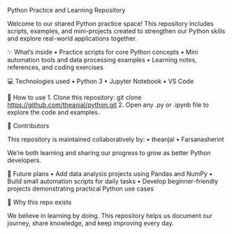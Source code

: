 Python Practice and Learning Repository

Welcome to our shared Python practice space! This repository includes scripts, examples, and mini-projects created to strengthen our Python skills and explore real-world applications together.

✨ What’s inside
	•	Practice scripts for core Python concepts
	•	Mini automation tools and data processing examples
	•	Learning notes, references, and coding exercises

💻 Technologies used
	•	Python 3
	•	Jupyter Notebook
	•	VS Code

🚀 How to use
	1.	Clone this repository:
 git clone https://github.com/theanjal/python.git
 2.	Open any .py or .ipynb file to explore the code and examples.

🤝 Contributors

This repository is maintained collaboratively by:
	•	theanjal
	•	Farsanasherint

We’re both learning and sharing our progress to grow as better Python developers.

🔮 Future plans
	•	Add data analysis projects using Pandas and NumPy
	•	Build small automation scripts for daily tasks
	•	Develop beginner-friendly projects demonstrating practical Python use cases

🙌 Why this repo exists

We believe in learning by doing. This repository helps us document our journey, share knowledge, and keep improving every day.
